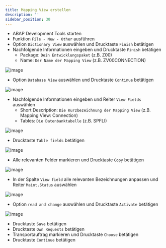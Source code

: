 ```yaml
---
title: Mapping View erstellen
description: ''
sidebar_position: 30
---
```


- ABAP Development Tools starten
- Funktion `File - New - Other` ausführen
- Option `Dictionary View` auswählen und Drucktaste `Finish` betätigen
- Nachfolgende Informationen eingeben und Drucktaste `Finish` betätigen
    - Package: `Dein Entwicklungspaket` (z.B. Z00)
    - Name: `Der Name der Mapping View` (z.B. ZV00CONNECTION)

![image](https://user-images.githubusercontent.com/47243617/195564358-5ccc3300-3aec-44f0-a2ca-e6fab8157f42.png)
- Option `Database View` auswählen und Drucktaste `Continue` betätigen

![image](https://user-images.githubusercontent.com/47243617/195564390-4cf1bbde-db40-4684-b3f8-9f3a8da14f22.png)
- Nachfolgende Informationen eingeben und Reiter `View Fields` auswählen
    - Short Description: `Die Kurzbezeichnung der Mapping View` (z.B. Mapping View: Connection)
    - Tables: `Die Datenbanktabelle` (z.B. SPFLI)

![image](https://user-images.githubusercontent.com/47243617/195564446-86dfc584-9389-4561-8c22-f29d3ba975ca.png)
- Drucktaste `Table fields` betätigen

![image](https://user-images.githubusercontent.com/47243617/195564473-ad4686f8-2124-4367-9ead-966b25502265.png)
- Alle relevanten Felder markieren und Drucktaste `Copy` betätigen

![image](https://user-images.githubusercontent.com/47243617/195564508-a351e825-0bee-4359-b3fc-0fca1335bd62.png)
- In der Spalte `View field` alle relevanten Bezeichnungen anpassen und Reiter `Maint.Status` auswählen

![image](https://user-images.githubusercontent.com/47243617/195564533-f6d11d3b-786b-4fab-a222-0d079137e5d9.png)
- Option `read and change` auswählen und Drucktaste `Activate` betätigen

![image](https://user-images.githubusercontent.com/47243617/195564562-1de19b90-b1f9-434f-b9cb-c3aa82a3f677.png)
- Drucktaste `Save` betätigen
- Drucktaste `Own Requests` betätigen
- Transportauftrag markieren und Drucktaste `Choose` betätigen
- Drucktaste `Continue` betätigen
